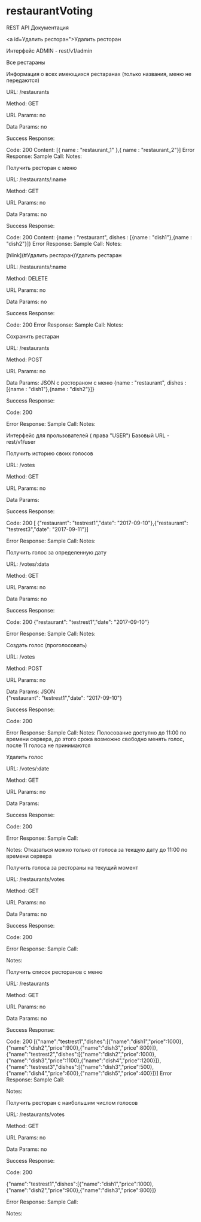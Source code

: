 # restaurantVoting


REST API Документация


<a id=Удалить ресторан">Удалить ресторан</a>

Интерфейс ADMIN - rest/v1/admin

Все рестараны 

Информация о всех имеющихся рестаранах (только названия, меню не передаются)

URL: /restaurants

Method: GET
 
URL Params: no

Data Params: no

Success Response:

Code: 200 
Content: [{ name : "restaurant_1" },{ name : "restaurant_2"}]
Error Response:
Sample Call:
Notes:

Получить ресторан с меню

URL: /restaurants/:name

Method: GET
 
URL Params: no

Data Params: no

Success Response:

Code: 200 
Content: {name : "restaurant", dishes : [{name : "dish1"},{name : "dish2"}]}
Error Response:
Sample Call:
Notes:


[hlink](#Удалить рестаран)Удалить рестаран

URL: /restaurants/:name

Method: DELETE
 
URL Params: no

Data Params: no

Success Response:

Code: 200 
Error Response:
Sample Call:
Notes:


Сохранить рестаран

URL: /restaurants

Method: POST
 
URL Params: no

Data Params: JSON с рестораном с меню
{name : "restaurant", dishes : [{name : "dish1"},{name : "dish2"}]}

Success Response:

Code: 200 

Error Response:
Sample Call:
Notes:


Интерфейс для прользователей ( права "USER")
Базовый URL - rest/v1/user

Получить историю своих голосов

URL: /votes

Method: GET
 
URL Params: no

Data Params: 

Success Response:

Code: 200 
[ {"restaurant": "testrest1","date": "2017-09-10"},{"restaurant": "testrest3","date": "2017-09-11"}]
    
Error Response:
Sample Call:
Notes:

Получить голос за определенную дату

URL: /votes/:data

Method: GET
 
URL Params: no

Data Params: no

Success Response:

Code: 200 
{"restaurant": "testrest1","date": "2017-09-10"}
    
Error Response:
Sample Call:
Notes:

Создать голос
(проголосовать)

URL: /votes

Method: POST
 
URL Params: no

Data Params: JSON  
{"restaurant": "testrest1","date": "2017-09-10"}

Success Response:

Code: 200 
    
Error Response:
Sample Call:
Notes: Полосование доступно до 11:00 по времени сервера, до этого срока возможно свободно менять голос, после 11 голоса не принимаются

Удалить голос

URL: /votes/:date

Method: GET
 
URL Params: no

Data Params: 

Success Response:

Code: 200 
    
Error Response:
Sample Call:

Notes: Отказаться можно только от голоса за текщую дату до 11:00 по времени сервера 


Получить голоса за рестораны на текущий момент 

URL: /restaurants/votes

Method: GET
 
URL Params: no

Data Params: no

Success Response:

Code: 200 
    
Error Response:
Sample Call:

Notes: 



Получить список ресторанов с меню

URL: /restaurants

Method: GET
 
URL Params: no

Data Params: no

Success Response:

Code: 200 
  [{"name":"testrest1","dishes":[{"name":"dish1","price":1000},{"name":"dish2","price":900},{"name":"dish3","price":800}]},{"name":"testrest2","dishes":[{"name":"dish2","price":1000},{"name":"dish3","price":1100},{"name":"dish4","price":1200}]},{"name":"testrest3","dishes":[{"name":"dish3","price":500},{"name":"dish4","price":600},{"name":"dish5","price":400}]}]
Error Response:
Sample Call:

Notes:
 
 
Получить ресторан с наибольшим числом голосов

URL: /restaurants/votes

Method: GET
 
URL Params: no

Data Params: no

Success Response:

Code: 200 

{"name":"testrest1","dishes":[{"name":"dish1","price":1000},{"name":"dish2","price":900},{"name":"dish3","price":800}]}
    
Error Response:
Sample Call:

Notes: 
